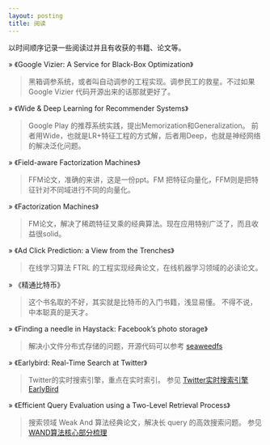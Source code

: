 ```yaml
---
layout: posting
title: 阅读
---
```


以时间顺序记录一些阅读过并且有收获的书籍、论文等。

&raquo; 《Google Vizier: A Service for Black-Box Optimization》

> 黑箱调参系统，或者叫自动调参的工程实现。调参民工的救星。不过如果 Google Vizier 代码开源出来的话那就更好了。

&raquo; 《Wide & Deep Learning for Recommender Systems》

> Google Play 的推荐系统实践，提出Memorization和Generalization。
> 前者用Wide，也就是LR+特征工程的方式解，后者用Deep，也就是神经网络的解决泛化问题。

&raquo; 《Field-aware Factorization Machines》

> FFM论文，准确的来讲，这是一份ppt。FM 把特征向量化，FFM则是把特征针对不同域进行不同的向量化。

&raquo; 《Factorization Machines》

> FM论文，解决了稀疏特征叉乘的经典算法。现在应用特别广泛了，而且收益很solid。

&raquo; 《Ad Click Prediction: a View from the Trenches》

> 在线学习算法 FTRL 的工程实现经典论文，在线机器学习领域的必读论文。

&raquo; 《精通比特币》

> 这个书名取的不好，其实就是比特币的入门书籍，浅显易懂。
> 不得不说，中本聪真的是天才。

&raquo; 《Finding a needle in Haystack: Facebook’s photo storage》

> 解决小文件分布式存储的问题，开源代码可以参考 [seaweedfs](https://github.com/chrislusf/seaweedfs) 

&raquo; 《Earlybird: Real-Time Search at Twitter》

> Twitter的实时搜索引擎，重点在实时索引。
> 参见 [Twitter实时搜索引擎EarlyBird](https://yanyiwu.com/work/2014/08/09/twitter-earlybird-paper.html)

&raquo; 《Efficient Query Evaluation using a Two-Level Retrieval Process》

> 搜索领域 Weak And 算法经典论文，解决长 query 的高效搜索问题。
> 参见 [WAND算法核心部分梳理](https://yanyiwu.com/work/2014/08/18/wand-core-shuli.html)

